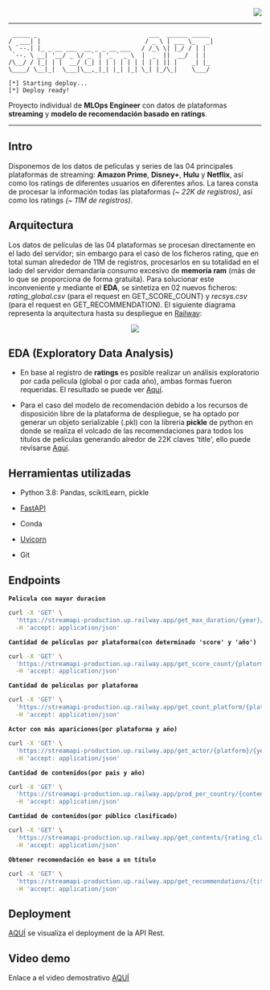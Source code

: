 <p align="right"><a href="https://github.com/v1c4r10us/stream-api"><img src="https://img.shields.io/badge/view%20on%20github-%232671E5.svg?style=for-the-badge&logo=githubactions&logoColor=white"/></a></p>

***

```plaintext
 _____ _                               ___  ______ _____ 
/  ___| |                             / _ \ | ___ \_   _|
\ `--.| |_ _ __ ___  __ _ _ __ ___   / /_\ \| |_/ / | |  
 `--. \ __| '__/ _ \/ _` | '_ ` _ \  |  _  ||  __/  | |  
/\__/ / |_| | |  __/ (_| | | | | | | | | | || |    _| |_ 
\____/ \__|_|  \___|\__,_|_| |_| |_| \_| |_/\_|    \___/ 

[*] Starting deploy...
[*] Deploy ready!
```

Proyecto individual de **MLOps Engineer** con datos de plataformas **streaming** y **modelo de recomendación basado en ratings**.



---



## Intro



Disponemos de los datos de peliculas y series de las 04 principales plataformas de streaming: **Amazon Prime**, **Disney+**, **Hulu** y **Netflix**, así como los ratings de diferentes usuarios en diferentes años. La tarea consta de procesar la información todas las plataformas *(~ 22K de registros)*, así como los ratings *(~ 11M de registros)*.



## Arquitectura

Los datos de películas de las 04 plataformas se procesan directamente en el lado del servidor; sin embargo para el caso de los ficheros rating, que en total suman alrededor de 11M de registros, procesarlos en su totalidad en el lado del servidor demandaría consumo excesivo de **memoria ram** (más de lo que se proporciona de forma gratuita). Para solucionar este inconveniente y mediante el **EDA**, se sintetiza en 02 nuevos ficheros: *rating_global.csv* (para el request en GET_SCORE_COUNT) y *recsys.csv* (para el request en GET_RECOMMENDATION). El siguiente diagrama representa la arquitectura hasta su despliegue en <a href=https://railway.app/>Railway</a>:

<p align="center"><img src="https://lh3.googleusercontent.com/d/1m4BaoEa1_PW10Ukc_74VXKaqOcAuc--O"></img></p>

## EDA (Exploratory Data Analysis)

+ En base al registro de **ratings** es posible realizar un análisis exploratorio por cada pelicula (global o por cada año), ambas formas fueron requeridas. El resultado se puede ver <a href=https://github.com/v1c4r10us/stream_api/blob/main/ratings/EDA.ipynb>Aquí</a>.

+ Para el caso del modelo de recomendación debido a los recursos de disposición libre de la plataforma de despliegue, se ha optado por generar un objeto serializable (.pkl) con la libreria **pickle** de python en donde se realiza el volcado de las recomendaciones para todos los títulos de películas generando alredor de 22K claves 'title', ello puede revisarse <a href=https://github.com/v1c4r10us/stream_api/blob/main/datasets/model.ipynb>Aquí</a>.

## Herramientas utilizadas



+ Python 3.8: Pandas, scikitLearn, pickle

+ <a href=https://fastapi.tiangolo.com/>FastAPI</a>

+ Conda

+ <a href=https://www.uvicorn.org/>Uvicorn</a>

+ Git



## Endpoints

**`Pelicula con mayor duracion`**
```bash
curl -X 'GET' \
  'https://streamapi-production.up.railway.app/get_max_duration/{year}/{platform}/{duration_type}' \
  -H 'accept: application/json'
```

**`Cantidad de películas por plataforma(con determinado 'score' y 'año')`**
```bash
curl -X 'GET' \
  'https://streamapi-production.up.railway.app/get_score_count/{platorm}/{scored}/{year}' \
  -H 'accept: application/json'
```

**`Cantidad de películas por plataforma`**
```bash
curl -X 'GET' \
  'https://streamapi-production.up.railway.app/get_count_platform/{platform}' \
  -H 'accept: application/json'
```

**`Actor con más apariciones(por plataforma y año)`**
```bash
curl -X 'GET' \
  'https://streamapi-production.up.railway.app/get_actor/{platform}/{year}' \
  -H 'accept: application/json'
```

**`Cantidad de contenidos(por pais y año)`**
```bash
curl -X 'GET' \
  'https://streamapi-production.up.railway.app/prod_per_country/{content_type}/{country}/{year}' \
  -H 'accept: application/json'
```

**`Cantidad de contenidos(por público clasificado)`**
```bash
curl -X 'GET' \
  'https://streamapi-production.up.railway.app/get_contents/{rating_class}' \
  -H 'accept: application/json'
```

**`Obtener recomendación en base a un título`**
```bash
curl -X 'GET' \
  'https://streamapi-production.up.railway.app/get_recommendations/{title}' \
  -H 'accept: application/json'
```
## Deployment

<a href=https://streamapi-production.up.railway.app/docs> AQUÍ</a> se visualiza el deployment de la API Rest.

## Video demo

Enlace a el video demostrativo <a href=https://youtu.be/LE3QT_eFeEM>AQUÍ</a>

